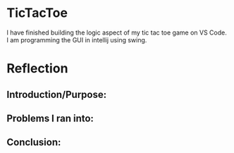 # TicTacToe
I have finished building the logic aspect of my tic tac toe game on VS Code. I am programming the GUI in intellij using swing.

# Reflection

## Introduction/Purpose:


## Problems I ran into:


## Conclusion:
